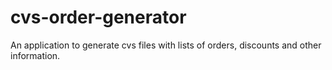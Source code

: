 # cvs-order-generator
An application to generate cvs files with lists of orders, discounts and other information.

